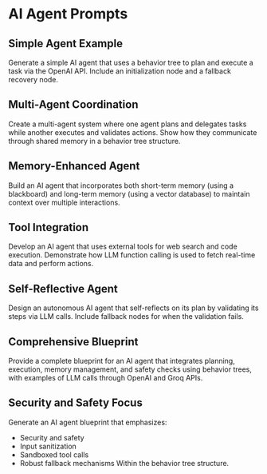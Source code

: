 # AI Agent Prompts

## Simple Agent Example
Generate a simple AI agent that uses a behavior tree to plan and execute a task via the OpenAI API. Include an initialization node and a fallback recovery node.

## Multi-Agent Coordination
Create a multi-agent system where one agent plans and delegates tasks while another executes and validates actions. Show how they communicate through shared memory in a behavior tree structure.

## Memory-Enhanced Agent
Build an AI agent that incorporates both short-term memory (using a blackboard) and long-term memory (using a vector database) to maintain context over multiple interactions.

## Tool Integration
Develop an AI agent that uses external tools for web search and code execution. Demonstrate how LLM function calling is used to fetch real-time data and perform actions.

## Self-Reflective Agent
Design an autonomous AI agent that self-reflects on its plan by validating its steps via LLM calls. Include fallback nodes for when the validation fails.

## Comprehensive Blueprint
Provide a complete blueprint for an AI agent that integrates planning, execution, memory management, and safety checks using behavior trees, with examples of LLM calls through OpenAI and Groq APIs.

## Security and Safety Focus
Generate an AI agent blueprint that emphasizes:
- Security and safety
- Input sanitization
- Sandboxed tool calls
- Robust fallback mechanisms
Within the behavior tree structure.